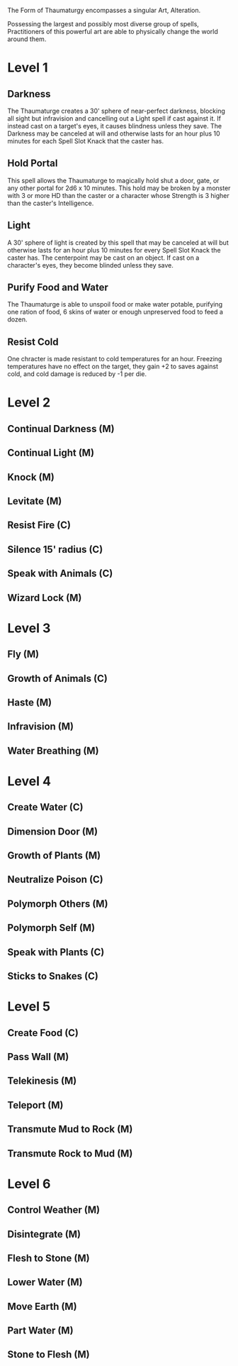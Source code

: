 The Form of Thaumaturgy encompasses a singular Art, Alteration.

Possessing the largest and possibly most diverse group of spells, Practitioners of this powerful art are able to physically change the world around them.

# Level 1
## Darkness
The Thaumaturge creates a 30' sphere of near-perfect darkness, blocking all sight but infravision and cancelling out a Light spell if cast against it. If instead cast on a target's eyes, it causes blindness unless they save. The Darkness may be canceled at will and otherwise lasts for an hour plus 10 minutes for each Spell Slot Knack that the caster has.

## Hold Portal
This spell allows the Thaumaturge to magically hold shut a door, gate, or any other portal for 2d6 x 10 minutes. This hold may be broken by a monster with 3 or more HD than the caster or a character whose Strength is 3 higher than the caster's Intelligence.

## Light
A 30' sphere of light is created by this spell that may be canceled at will but otherwise lasts for an hour plus 10 minutes for every Spell Slot Knack the caster has. The centerpoint may be cast on an object. If cast on a character's eyes, they become blinded unless they save.

## Purify Food and Water
The Thaumaturge is able to unspoil food or make water potable, purifying one ration of food, 6 skins of water or enough unpreserved food to feed a dozen.

## Resist Cold
One chracter is made resistant to cold temperatures for an hour. Freezing temperatures have no effect on the target, they gain +2 to saves against cold, and cold damage is reduced by -1 per die.

# Level 2
## Continual Darkness (M)

## Continual Light (M)

## Knock (M)

## Levitate (M)

## Resist Fire (C)

## Silence 15' radius (C)

## Speak with Animals (C)

## Wizard Lock (M)

# Level 3
## Fly (M)

## Growth of Animals (C)

## Haste (M)

## Infravision (M)

## Water Breathing (M)

# Level 4
## Create Water (C)

## Dimension Door (M)

## Growth of Plants (M)

## Neutralize Poison (C)

## Polymorph Others (M)

## Polymorph Self (M)

## Speak with Plants (C)

## Sticks to Snakes (C)

# Level 5
## Create Food (C)

## Pass Wall (M)

## Telekinesis (M)

## Teleport (M)

## Transmute Mud to Rock (M)

## Transmute Rock to Mud (M)

# Level 6
## Control Weather (M)

## Disintegrate (M)

## Flesh to Stone (M)

## Lower Water (M)

## Move Earth (M)

## Part Water (M)

## Stone to Flesh (M)

